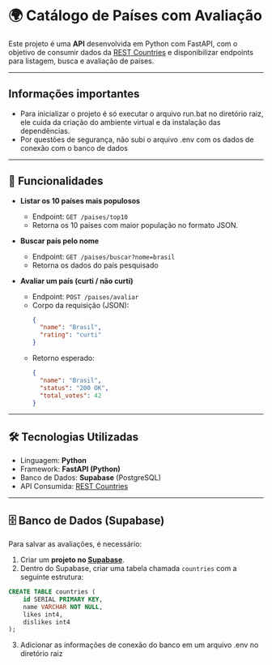 # 🌍 Catálogo de Países com Avaliação

Este projeto é uma **API** desenvolvida em Python com FastAPI, com o objetivo de consumir dados da [REST Countries](https://restcountries.com) e disponibilizar endpoints para listagem, busca e avaliação de países.  

---

## Informações importantes

- Para inicializar o projeto é só executar o arquivo run.bat no diretório raiz, ele cuida da criação do ambiente virtual e da instalação das dependências.
- Por questões de segurança, não subi o arquivo .env com os dados de conexão com o banco de dados
---

## 🚀 Funcionalidades

- **Listar os 10 países mais populosos**
  - Endpoint: `GET /paises/top10`
  - Retorna os 10 países com maior população no formato JSON.

- **Buscar país pelo nome**
  - Endpoint: `GET /paises/buscar?nome=brasil`
  - Retorna os dados do país pesquisado 

- **Avaliar um país (curti / não curti)**
  - Endpoint: `POST /paises/avaliar`
  - Corpo da requisição (JSON):  
    ```json
    {
      "name": "Brasil",
      "rating": "curti"
    }
    ```
  - Retorno esperado:
    ```json
    {
      "name": "Brasil",
      "status": "200 OK",
      "total_votes": 42
    }
    ```

---

## 🛠 Tecnologias Utilizadas

- Linguagem: **Python**
- Framework: **FastAPI (Python)**  
- Banco de Dados: **Supabase** (PostgreSQL)  
- API Consumida: [REST Countries](https://restcountries.com)

---

## 🗄 Banco de Dados (Supabase)

Para salvar as avaliações, é necessário:  

1. Criar um **projeto no [Supabase](https://supabase.com/)**.  
2. Dentro do Supabase, criar uma tabela chamada `countries` com a seguinte estrutura:  

```sql
CREATE TABLE countries (
    id SERIAL PRIMARY KEY,
    name VARCHAR NOT NULL,
    likes int4,
    dislikes int4
);
```
3. Adicionar as informações de conexão do banco em um arquivo .env no diretório raiz

